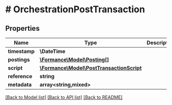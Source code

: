 # # OrchestrationPostTransaction

## Properties

Name | Type | Description | Notes
------------ | ------------- | ------------- | -------------
**timestamp** | **\DateTime** |  | [optional]
**postings** | [**\Formance\Model\Posting[]**](Posting.md) |  | [optional]
**script** | [**\Formance\Model\PostTransactionScript**](PostTransactionScript.md) |  | [optional]
**reference** | **string** |  | [optional]
**metadata** | **array<string,mixed>** |  | [optional]

[[Back to Model list]](../../README.md#models) [[Back to API list]](../../README.md#endpoints) [[Back to README]](../../README.md)
